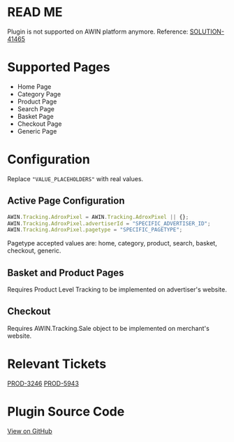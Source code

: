 # READ ME

Plugin is not supported on AWIN platform anymore. Reference:
[SOLUTION-41465](https://jira.awin.com/browse/SOLUTION-41465)

# Supported Pages

- Home Page
- Category Page
- Product Page
- Search Page
- Basket Page
- Checkout Page
- Generic Page

# Configuration

Replace `"VALUE_PLACEHOLDERS"` with real values.

## Active Page Configuration

``` javascript
AWIN.Tracking.AdroxPixel = AWIN.Tracking.AdroxPixel || {};
AWIN.Tracking.AdroxPixel.advertiserId = "SPECIFIC_ADVERTISER_ID";
AWIN.Tracking.AdroxPixel.pagetype = "SPECIFIC_PAGETYPE";
```


Pagetype accepted values are: home, category, product, search, basket,
checkout, generic.

## Basket and Product Pages

Requires Product Level Tracking to be implemented on advertiser's
website.

## Checkout

Requires AWIN.Tracking.Sale object to be implemented on merchant's
website.

# Relevant Tickets

[PROD-3246](https://jira.awin.com/browse/PROD-3246)
[PROD-5943](https://jira.awin.com/browse/PROD-5943)

# Plugin Source Code

[View on
GitHub](https://github.com/awin/tracking-advertiser-mastertag/blob/master/src/plugins/thirdParty/adroxPixel/plugin.js)